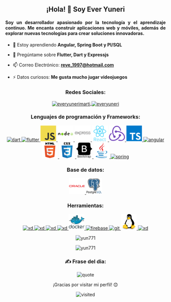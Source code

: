 <h2 align="center"> ¡Hola! 👋 Soy Ever Yuneri</h2>
<h4 style="text-align: justify">Soy un desarrollador apasionado por la tecnología y el aprendizaje continuo. Me encanta
construir aplicaciones web y móviles, además de explorar nuevas tecnologías para crear soluciones innovadoras.
</h4>

- 🌱 Estoy aprendiendo **Angular, Spring Boot y Pl/SQL**

- 💬 Pregúntame sobre **Flutter, Dart y Expressjs**

- 📫 Correo Electrónico: **reve_1997@hotmail.com**

- ⚡ Datos curiosos: **Me gusta mucho jugar videojuegos**


### <p style="text-align: center">Redes Sociales:</p>
<p style="text-align: center">
  <a href="https://twitter.com/everyunerimarti" target="blank">
    <img align="center" src="https://raw.githubusercontent.com/rahuldkjain/github-profile-readme-generator/master/src/images/icons/Social/twitter.svg" alt="everyunerimarti" height="40" width="40" />
  </a>
  <a href="https://instagram.com/everyuneri" target="blank">
    <img align="center" src="https://raw.githubusercontent.com/rahuldkjain/github-profile-readme-generator/master/src/images/icons/Social/instagram.svg" alt="everyuneri" height="40" width="40" />
  </a>
</p>


### <p style="text-align: center"> Lenguajes de programación y Frameworks:</p>

<p style="text-align: center">

  <a href="https://dart.dev" target="_blank" rel="noreferrer"> 
    <img src="https://www.vectorlogo.zone/logos/dartlang/dartlang-icon.svg" alt="dart" width="50" height="50"/> 
  </a>

  <a href="https://flutter.dev" target="_blank" rel="noreferrer">
  <img src="https://www.vectorlogo.zone/logos/flutterio/flutterio-icon.svg" alt="flutter" width="50" height="50"/>
  </a>

[//]: # (  <a href="https://riverpod.dev/" target="_blank" rel="noreferrer">    <img src="https://riverpod.dev/img/logo.svg" alt="flutter" width="50" height="50"/>  </a> )

  <a href="https://developer.mozilla.org/en-US/docs/Web/JavaScript" target="_blank" rel="noreferrer"> 
    <img src="https://raw.githubusercontent.com/devicons/devicon/master/icons/javascript/javascript-original.svg" alt="javascript" width="50" height="50"/> 
  </a>

  <a href="https://nodejs.org" target="_blank" rel="noreferrer">
    <img src="https://raw.githubusercontent.com/devicons/devicon/master/icons/nodejs/nodejs-original-wordmark.svg" alt="nodejs" width="50" height="50"/> 
  </a>

  <a href="https://expressjs.com" target="_blank" rel="noreferrer"> 
    <img src="https://raw.githubusercontent.com/devicons/devicon/master/icons/express/express-original-wordmark.svg" alt="express" width="50" height="50"/> 
  </a>

  <a href="https://reactjs.org/" target="_blank" rel="noreferrer"> 
    <img src="https://raw.githubusercontent.com/devicons/devicon/master/icons/react/react-original-wordmark.svg" alt="react" width="50" height="50"/>
  </a>

  <a href="https://redux.js.org" target="_blank" rel="noreferrer"> 
    <img src="https://raw.githubusercontent.com/devicons/devicon/master/icons/redux/redux-original.svg" alt="redux" width="50" height="50"/>
  </a>

  <a href="https://www.typescriptlang.org/" target="_blank" rel="noreferrer"> 
    <img src="https://raw.githubusercontent.com/devicons/devicon/master/icons/typescript/typescript-original.svg" alt="typescript" width="50" height="50"/> 
  </a>

  <a href="https://angular.io" target="_blank" rel="noreferrer"> 
    <img src="https://angular.io/assets/images/logos/angular/angular.svg" alt="angular" width="50" height="50"/> 
  </a>  

  <a href="https://www.w3.org/html/" target="_blank" rel="noreferrer">
    <img src="https://raw.githubusercontent.com/devicons/devicon/master/icons/html5/html5-original-wordmark.svg" alt="html5" width="50" height="50"/> 
  </a>

  <a href="https://www.w3schools.com/css/" target="_blank" rel="noreferrer"> 
    <img src="https://raw.githubusercontent.com/devicons/devicon/master/icons/css3/css3-original-wordmark.svg" alt="css3" width="50" height="50"/> 
  </a>

  <a href="https://getbootstrap.com" target="_blank" rel="noreferrer"> 
    <img src="https://raw.githubusercontent.com/devicons/devicon/master/icons/bootstrap/bootstrap-plain-wordmark.svg" alt="bootstrap" width="50" height="50"/> 
  </a>

  <a href="https://www.java.com" target="_blank" rel="noreferrer"> 
    <img src="https://raw.githubusercontent.com/devicons/devicon/master/icons/java/java-original.svg" alt="java" width="50" height="50"/> 
  </a>

  <a href="https://spring.io/" target="_blank" rel="noreferrer"> 
    <img src="https://www.vectorlogo.zone/logos/springio/springio-icon.svg" alt="spring" width="50" height="50"/> 
  </a>

</p>



### <p style="text-align: center">Base de datos:</p>
<p style="text-align: center">
  <a href="https://www.oracle.com/" target="_blank" rel="noreferrer"> 
    <img src="https://raw.githubusercontent.com/devicons/devicon/master/icons/oracle/oracle-original.svg" alt="oracle" width="50" height="50"/> 
  </a>

  <a href="https://www.postgresql.org" target="_blank" rel="noreferrer"> 
    <img src="https://raw.githubusercontent.com/devicons/devicon/master/icons/postgresql/postgresql-original-wordmark.svg" alt="postgresql" width="50" height="50"/>
  </a>  
</p> 

### <p style="text-align: center">Herramientas:</p>
<p style="text-align: center">

<a href="https://www.jetbrains.com/idea/" target="_blank" rel="noreferrer"> 
  <img src="https://cdn.worldvectorlogo.com/logos/intellij-idea-1.svg" alt="xd" width="50" height="50"/> 
</a>

<a href="https://www.jetbrains.com/datagrip/" target="_blank" rel="noreferrer"> 
  <img src="https://cdn.worldvectorlogo.com/logos/datagrip-icon.svg" alt="xd" width="50" height="50"/> 
</a>

<a href="https://www.jetbrains.com/webstorm/" target="_blank" rel="noreferrer"> 
  <img src="https://cdn.worldvectorlogo.com/logos/webstorm-icon.svg" alt="xd" width="50" height="50"/> 
</a>

<a href="https://code.visualstudio.com/" target="_blank" rel="noreferrer"> 
  <img src="https://cdn.worldvectorlogo.com/logos/visual-studio-code-1.svg" alt="xd" width="50" height="50"/> 
</a>

<a href="https://www.docker.com/" target="_blank" rel="noreferrer"> 
  <img src="https://raw.githubusercontent.com/devicons/devicon/master/icons/docker/docker-original-wordmark.svg" alt="docker" width="50" height="50"/> 
</a>

<a href="https://firebase.google.com/" target="_blank" rel="noreferrer"> 
  <img src="https://www.vectorlogo.zone/logos/firebase/firebase-icon.svg" alt="firebase" width="50" height="50"/> 
</a>

<a href="https://git-scm.com/" target="_blank" rel="noreferrer"> 
  <img src="https://www.vectorlogo.zone/logos/git-scm/git-scm-icon.svg" alt="git" width="50" height="50"/> 
</a>
<a href="https://www.linux.org/" target="_blank" rel="noreferrer"> 
  <img src="https://raw.githubusercontent.com/devicons/devicon/master/icons/linux/linux-original.svg" alt="linux" width="50" height="50"/> 
</a>



<a href="https://www.adobe.com/products/xd.html" target="_blank" rel="noreferrer"> 
<img src="https://cdn.worldvectorlogo.com/logos/adobe-xd.svg" alt="xd" width="50" height="50"/> 
</a>
 
</p>

<p align="center"><img src="https://github-readme-stats.vercel.app/api/top-langs/?username=Yun771&theme=tokyonight&hide_border=false&include_all_commits=false&count_private=false&layout=compact&locale=es" alt="yun771" /></p>

<p align="center"><img src="https://github-readme-streak-stats.herokuapp.com/?user=Yun771&theme=tokyonight&hide_border=false&locale=es_MX" alt="yun771" /></p>

<h3 align="center"> ✍️ Frase del dia:</h3>
<p align="center">
  <img alt="quote" src="https://quotes-github-readme.vercel.app/api?type=horizontal&theme=radical">
</p>

<p align="center">¡Gracias por visitar mi perfil! 😊</p>
<p align="center"> <img alt="visited" src="https://visitcount.itsvg.in/api?label=Visitas&id=Yun771&icon=5&color=6"> </p>
